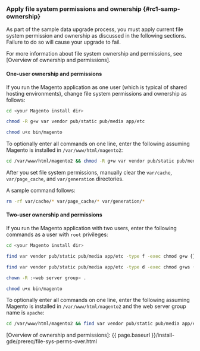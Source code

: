 ### Apply file system permissions and ownership {#rc1-samp-ownership}

As part of the sample data upgrade process, you must apply current file system permission and ownership as discussed in the following sections.
Failure to do so will cause your upgrade to fail.

For more information about file system ownership and permissions, see [Overview of ownership and permissions].

#### One-user ownership and permissions

If you run the Magento application as one user (which is typical of shared hosting environments), change file system permissions and ownership as follows:

```bash
cd <your Magento install dir>
```
```bash
chmod -R g+w var vendor pub/static pub/media app/etc
```
```bash
chmod u+x bin/magento
```

To optionally enter all commands on one line, enter the following assuming Magento is installed in `/var/www/html/magento2`:
```bash
cd /var/www/html/magento2 && chmod -R g+w var vendor pub/static pub/media app/etc && chmod u+x bin/magento
```

After you set file system permissions, manually clear the `var/cache`, `var/page_cache`, and `var/generation` directories.

A sample command follows:
```bash
rm -rf var/cache/* var/page_cache/* var/generation/*
```

#### Two-user ownership and permissions

If you run the Magento application with two users, enter the following commands as a user with `root` privileges:

```bash
cd <your Magento install dir>
```
```bash
find var vendor pub/static pub/media app/etc -type f -exec chmod g+w {} +
```
```bash
find var vendor pub/static pub/media app/etc -type d -exec chmod g+ws {} +
```
```bash
chown -R :<web server group> .
```
```bash
chmod u+x bin/magento
```

To optionally enter all commands on one line, enter the following assuming Magento is installed in `/var/www/html/magento2` and the web server group name is `apache`:
```bash
cd /var/www/html/magento2 && find var vendor pub/static pub/media app/etc -type f -exec chmod g+w {} + && find var vendor pub/static pub/media app/etc -type d -exec chmod g+ws {} + && chown -R :apache . && chmod u+x bin/magento
```

<!-- Link definitions -->
[Overview of ownership and permissions]: {{ page.baseurl }}/install-gde/prereq/file-sys-perms-over.html
